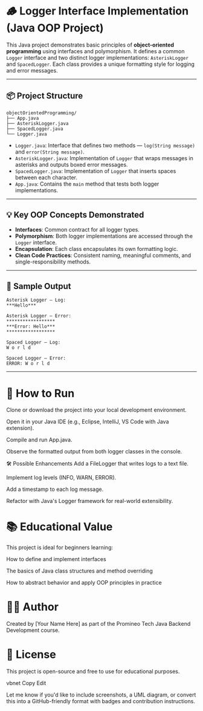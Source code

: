 # 🪵 Logger Interface Implementation (Java OOP Project)

This Java project demonstrates basic principles of **object-oriented programming** using interfaces and polymorphism. It defines a common `Logger` interface and two distinct logger implementations: `AsteriskLogger` and `SpacedLogger`. Each class provides a unique formatting style for logging and error messages.

---

## 📦 Project Structure

```
objectOrientedProgramming/
├── App.java
├── AsteriskLogger.java
├── SpacedLogger.java
└── Logger.java
```

- `Logger.java`: Interface that defines two methods — `log(String message)` and `error(String message)`.
- `AsteriskLogger.java`: Implementation of `Logger` that wraps messages in asterisks and outputs boxed error messages.
- `SpacedLogger.java`: Implementation of `Logger` that inserts spaces between each character.
- `App.java`: Contains the `main` method that tests both logger implementations.
---

## 💡 Key OOP Concepts Demonstrated

- **Interfaces**: Common contract for all logger types.
- **Polymorphism**: Both logger implementations are accessed through the `Logger` interface.
- **Encapsulation**: Each class encapsulates its own formatting logic.
- **Clean Code Practices**: Consistent naming, meaningful comments, and single-responsibility methods.

---

## 🧪 Sample Output

```text
Asterisk Logger – Log:
***Hello***

Asterisk Logger – Error:
******************
***Error: Hello***
******************

Spaced Logger – Log:
W o r l d

Spaced Logger – Error:
ERROR: W o r l d
```

---

# 🚀 How to Run
Clone or download the project into your local development environment.

Open it in your Java IDE (e.g., Eclipse, IntelliJ, VS Code with Java extension).

Compile and run App.java.

Observe the formatted output from both logger classes in the console.

🛠️ Possible Enhancements
Add a FileLogger that writes logs to a text file.

Implement log levels (INFO, WARN, ERROR).

Add a timestamp to each log message.

Refactor with Java's Logger framework for real-world extensibility.

# 📚 Educational Value
This project is ideal for beginners learning:

How to define and implement interfaces

The basics of Java class structures and method overriding

How to abstract behavior and apply OOP principles in practice

# 👨‍💻 Author
Created by [Your Name Here] as part of the Promineo Tech Java Backend Development course.

# 📝 License
This project is open-source and free to use for educational purposes.

vbnet
Copy
Edit

Let me know if you'd like to include screenshots, a UML diagram, or convert this into a GitHub-friendly format with badges and contribution instructions.
